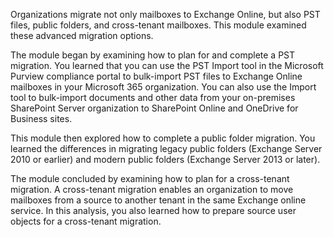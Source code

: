 Organizations migrate not only mailboxes to Exchange Online, but also PST files, public folders, and cross-tenant mailboxes. This module examined these advanced migration options.

The module began by examining how to plan for and complete a PST migration. You learned that you can use the PST Import tool in the Microsoft Purview compliance portal to bulk-import PST files to Exchange Online mailboxes in your Microsoft 365 organization. You can also use the Import tool to bulk-import documents and other data from your on-premises SharePoint Server organization to SharePoint Online and OneDrive for Business sites.

This module then explored how to complete a public folder migration. You learned the differences in migrating legacy public folders (Exchange Server 2010 or earlier) and modern public folders (Exchange Server 2013 or later).

The module concluded by examining how to plan for a cross-tenant migration. A cross-tenant migration enables an organization to move mailboxes from a source to another tenant in the same Exchange online service. In this analysis, you also learned how to prepare source user objects for a cross-tenant migration.
